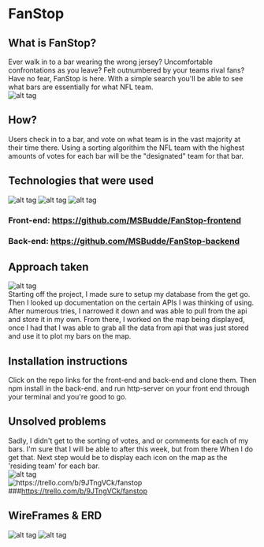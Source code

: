# FanStop

## What is FanStop?
Ever walk in to a bar wearing the wrong jersey? Uncomfortable confrontations as you leave? Felt outnumbered by your teams rival fans? Have no fear, FanStop is here. With a simple search you'll be able to see what bars are essentially for what NFL team.
<br>
![alt tag](http://gifrific.com/wp-content/uploads/2013/01/Confused-Jacksonville-Jaguars-fan-in-stands.gif)

## How?
Users check in to a bar, and vote on what team is in the vast majority at their time there. Using a sorting algorithim the NFL team with the highest amounts of votes for each bar will be the "designated" team for that bar.

## Technologies that were used
![alt tag](https://d21ii91i3y6o6h.cloudfront.net/gallery_images/from_proof/6120/large/1435723400/mean-stack-die-cut.png)
![alt tag](https://pbs.twimg.com/media/CN1Vv8WUcAAeUq4.png)
![alt tag](https://s3-media2.fl.yelpcdn.com/assets/srv0/www_pages/95212dafe621/assets/img/brand_guidelines/yelp-2c.png)
### Front-end: https://github.com/MSBudde/FanStop-frontend
### Back-end: https://github.com/MSBudde/FanStop-backend

## Approach taken
![alt tag](https://media.giphy.com/media/xT0BKvIDgNYugS3m3C/giphy.gif)
<br>
Starting off the project, I made sure to setup my database from the get go. Then I looked up documentation on the certain APIs I was thinking of using. After numerous tries, I narrowed it down and was able to pull from the api and store it in my own. From there, I worked on the map being displayed, once I had that I was able to grab all the data from api that was just stored and use it to plot my bars on the map.
<br>


## Installation instructions
Click on the repo links for the front-end and back-end and clone them. Then npm install in the back-end. and run http-server on your front end through your terminal and you're good to go.

## Unsolved problems
Sadly, I didn't get to the sorting of votes, and or comments for each of my bars. I'm sure that I will be able to after this week, but from there When I do get that. Next step would be to display each icon on the map as the 'residing team' for each bar.
<br>
![alt tag](https://media.giphy.com/media/d2lcHJTG5Tscg/giphy.gif)
<br>
<img src='http://www.becomeablogger.com/wp-content/uploads/2015/06/trello.png' alt='https://trello.com/b/9JTngVCk/fanstop'>
###https://trello.com/b/9JTngVCk/fanstop

## WireFrames & ERD
![alt tag](http://i.imgur.com/HT3hfHK.png)
![alt tag](http://i.imgur.com/HMnaZPY.png)
